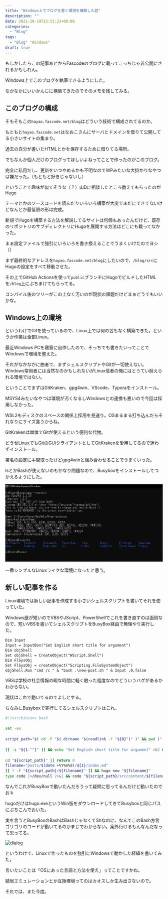```yaml
---
title: "Windows上でブログを書く環境を構築した話"
description: ""
date: 2021-10-19T13:53:23+09:00
categories:
  - "Blog"
tags:
  - "Blog" "Windows"
draft: true
---
```


もしかしたらこの記事あとからFascodeのブログに載ってこっちじゃ非公開にされるかもしれん。

Windows上でこのブログを執筆できるようにした。

なかなかにいいかんじに構築てきたのでそのメモを残してみる。

## このブログの構成

そもそもこの`hayao.fascode.net/blog`はどういう技術で構成されてるのか。

もともと`hayao.fascode.net`はなおこさんにサーバとドメインを借りて公開してる小さいサイトの集まり。

過去の自分が書いたHTMLとかを保存するために借りてる場所。

でもなんか個人だけのブログってほしいよねってことで作ったのがこのブログ。

完全に私用だし、更新をいつやめるかも不明なのでWPみたいな大掛かりなやつは嫌だった。（もともと好きじゃないし）

ということで趣味が似てそうな（？）山Dに相談したところ教えてもらったのがHugo

テーマとかのソースコードを読んだりいろいろ構築が大変で未だにできてないけどなんとか最低限の形は完成。

新規でHugoを構築する方法を解説してるサイトは何個もあったんだけど、既存のリポジトリのサブディレクトリにHugoを展開する方法はどこにも載ってなかった。

まぁ設定ファイルで強引にいろいろを書き換えることでうまくいけたのでヨシ（）

まず最終的なアドレスを`hayao.fascode.net/blog`にしたいので、`/blog/src`にHugoの設定をすべて移動させた。

その上でGitHub Actionsを使って`public`ブランチにHugoでビルドしたHTMLを`/blog`上にぶちまけてもらってる。

コンパイル後のツリーがこの上なく汚いのが現状の課題だけどまぁどうでもいいかな。

## Windows上の環境

というわけでGitを使っているので、Linux上では何の苦もなく構築できた。というか作業は全部Linux。

最近Windows PCを寝室に自作したので、そっちでも書きたいってことでWindowsで環境を整えた。

それがなかなかに曲者で、まずシェルスクリプトやGitが一切使えない。Windows常用者には当然なのかもしれないがLinux信者の俺にはとうてい耐えられる環境ではない。

ということでまずはGitKraken、gpg4win、VScode、Typoraをインストール。

MSYS4みたいなやつは環境が汚くなるしWindowsとの連携も悪いので今回は採用しなかった。

WSL2もディスクのスペースの関係上採用を見送り。OSまるまる打ち込んだらそれなりにサイズ食うからね。

GitKrakenは単体でGitが使えるという便利な代物。

どうせLinuxでもGitのGUiクライアントとしてGitKrakenを愛用してるので迷わずインストール。

署名の設定に手間取ったけどgpg4winと組み合わせることでうまくいった。

lsとかBashが使えないのもかなり問題なので、Busyboxをインストールしてつかえるようにした。

<img src=".\windows-1.png" alt="windows-1" style="zoom:75%;" />



一番シンプルなLinuxライクな環境になったと思う。

## 新しい記事を作る

Linux環境では新しい記事を作成する小さいシェルスクリプトを書いてそれを使っていた。

Windows歴が短いのでVBSやJScript、PowerShellでこれを書き直すのは面倒なので、短いVBSを書いてシェルスクリプトをBusyBox経由で無理やり実行した。

```vbs
Dim Input
Input = InputBox("Set English short title for argument")
Dim objShell
Set objShell = CreateObject("WScript.Shell")
Dim FlSysObj
Set FlSysObj = createObject("Scripting.FileSystemObject")
objShell.Run "cmd /c " & "bash .\new-post.sh " & Input ,0,false

```

VBSは学校の社会情報の暇な時間に軽く触った程度なのでどういうバグがあるかわからない。

現状はこれで動いてるのでよしとする。

ちなみにBusyboxで実行してるシェルスクリプトはこれ。

```bash
#!/usr/bin/env bash

set -eu

script_path="$( cd -P "$( dirname "$(readlink -f "${0}")" )" && pwd )"

[[ -z "${1-""}" ]] && echo "Set English short title for argument" >&2 && exit 1

cd "${script_path}" || return 0
filename="posts/$(date +%Y%m%d)/${1}/index.md"
[[ ! -f "${script_path}/${filename}" ]] && hugo new "${filename}"
type code 1>/dev/null 2>&1 && code "${script_path}/src/content/${filename}"

```

なんでこれがBusyBoxで動いたんだろうって疑問に思ってるんだけど動いたのでおｋ

hugoだけはhugo.exeというWin版をダウンロードしてきてBusyboxと同じパスにぶちこんでおいた。

実を言うとBusyBoxのBashはBashじゃなくてShなのに、なんでこのBash方言ゴリゴリのコードが動いてるのかまじでわからない。案外行けるもんなんだなって思ってる。

![dialog](C:\Users\hayao\Git\hayao.fascode.net\blog\src\content\posts\20211019\blog-on-windows\dialog.PNG)



というわけで、Linuxで作ったものを強引にWindowsで動かした経緯を書いてみた。

言いたいことは「OSにあった言語と方法を使え」ってことですかね。

結局エミュレーションとか互換環境ってのはカオスしか生み出さないので。

それでは、また今度。

